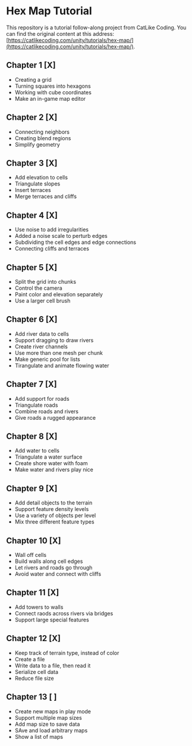 # Hex Map Tutorial 
This repository is a tutorial follow-along project from CatLike Coding. You can find the original content at this address: [https://catlikecoding.com/unity/tutorials/hex-map/](https://catlikecoding.com/unity/tutorials/hex-map/).

## Chapter 1 [X]
 - Creating a grid
 - Turning squares into hexagons
 - Working with cube coordinates
 - Make an in-game map editor
## Chapter 2 [X]
 - Connecting neighbors
 - Creating blend regions 
 - Simplify geometry
## Chapter 3 [X]
 - Add elevation to cells
 - Triangulate slopes
 - Insert terraces
 - Merge terraces and cliffs
## Chapter 4 [X]
- Use noise to add irregularities
- Added a noise scale to perturb edges
- Subdividing the cell edges and edge connections
- Connecting cliffs and terraces
## Chapter 5 [X]
- Split the grid into chunks
- Control the camera
- Paint color and elevation separately
- Use a larger cell brush
## Chapter 6 [X]
- Add river data to cells
- Support dragging to draw rivers
- Create river channels
- Use more than one mesh per chunk
- Make generic pool for lists
- Tirangulate and animate flowing water
## Chapter 7 [X]
- Add support for roads
- Triangulate roads
- Combine roads and rivers
- Give roads a rugged appearance
## Chapter 8 [X]
- Add water to cells
- Triangulate a water surface
- Create shore water with foam
- Make water and rivers play nice
## Chapter 9 [X]
- Add detail objects to the terrain
- Support feature density levels
- Use a variety of objects per level
- Mix three different feature types
## Chapter 10 [X]
- Wall off cells
- Build walls along cell edges
- Let rivers and roads go through
- Avoid water and connect with cliffs
## Chapter 11 [X]
- Add towers to walls
- Connect raods across rivers via bridges
- Support large special features
## Chapter 12 [X]
- Keep track of terrain type, instead of color
- Create a file
- Write data to a file, then read it
- Serialize cell data
- Reduce file size
## Chapter 13 [ ]
- Create new maps in play mode
- Support multiple map sizes
- Add map size to save data
- SAve and load arbitrary maps
- Show a list of maps